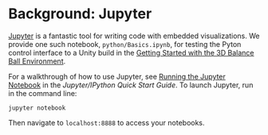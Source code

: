 # Background: Jupyter

[Jupyter](https://jupyter.org) is a fantastic tool for writing code with 
embedded visualizations. We provide one such notebook, `python/Basics.ipynb`, for 
testing the Pyton control interface to a Unity build in the 
[Getting Started with the 3D Balance Ball Environment](Getting-Started-with-Balance-Ball.md).

For a walkthrough of how to use Jupyter, see
[Running the Jupyter Notebook](http://jupyter-notebook-beginner-guide.readthedocs.io/en/latest/execute.html)
in the _Jupyter/IPython Quick Start Guide_. To launch Jupyter, run in the command line:

`jupyter notebook`

Then navigate to `localhost:8888` to access your notebooks.
